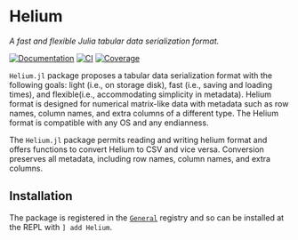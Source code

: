 # Helium

*A fast and flexible Julia tabular data serialization format.*

[![Documentation](https://github.com/senresearch/Helium.jl/actions/workflows/documentation.yml/badge.svg)](https://github.com/senresearch/Helium.jl/actions/workflows/documentation.yml)
[![CI](https://github.com/senresearch/Helium.jl/actions/workflows/ci.yml/badge.svg)](https://github.com/senresearch/Helium.jl/actions/workflows/ci.yml)
[![Coverage](https://codecov.io/gh/senresearch/Helium.jl/branch/main/graph/badge.svg)](https://codecov.io/gh/senresearch/Helium.jl)


`Helium.jl` package proposes a tabular data serialization format with the following goals: light (i.e., on storage disk), fast (i.e., saving and loading times), and flexible(i.e., accommodating simplicity in metadata). Helium format is designed for numerical matrix-like data with metadata such as row names, column names, and extra columns of a different type. The Helium format is compatible with any OS and any endianness.

The `Helium.jl` package permits reading and writing helium format and offers functions to convert Helium to CSV and vice versa. Conversion preserves all metadata, including row names, column names, and extra columns.


## Installation

The package is registered in the [`General`](https://github.com/JuliaRegistries/General) registry and so can be installed at the REPL with `] add Helium`.
